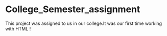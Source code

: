 # College_Semester_assignment
This project was assigned to us in our college.It was our first time working with HTML !
